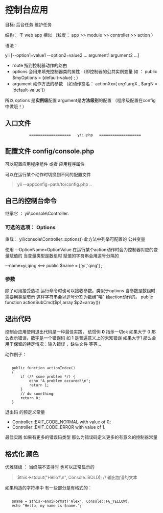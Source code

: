 控制台应用
==============
   
目标:       后台任务  维护任务    

结构：      于 web app 相似           （粒度：  app >>  module >> controller >> action ）

语法：         
>
   yii <route> [--option1=value1 --option2=value2 ... argument1 argument2 ...]
   
-   route 指到控制器动作的路由
-   options 会用来填充控制器类的属性  （即控制器的公共实例变量 如 ： public $myOptions = {default-value} ; ）   
-   argument 动作方法的参数  （如动作签名： actionXxx( $arg1,$argX , $argN = 'default-value')）  

所以 options 是**实例级**配置  argument是**方法级别**的配置   （程序级配置在config中做哦！）

入口文件
----------
               ===================   yii.php   ===================
                  
## 配置文件  config/console.php
               
可以配置应用程序组件 或者 应用程序属性                
                            
可以在运行某个动作时切换到不同的配置文件
>   yii <route> --appconfig=path/to/config.php ..
                            
## 自己的控制台命令
                            
继承它 ：  yii\console\Controller.                             
      
### 可选的选项： Options 
重载： yii\console\Controller::options() 
此方法中列举可配置的 公共变量

使用 --OptionName=OptionValue          在运行某个action动作时会为控制器对应的变量赋值的
当变量类型是数组时 赋值的字符串会用逗号分隔的 
>
   --name=yi,qing        <==>   public $name = ['yi','qing'] ;
   
### 参数
除了可用接受选项 运行命令时也可以接收参数。类似于options 当参数是数组时 需要用类型暗示 这样字符串会以逗号分割为数组"喂"
   给action动作的。 public function actionSubCmd($p1,array $p2=array())
   
## 退出代码

控制台应用使用退出代码是一种最佳实践， 依惯例 **0** 指示一切ok  如果大于 0  那么表示错误，数字是一个错误码
  如  1 是普遍意义上的未知错误  如果大于1 那么会用于保留的特定情况：输入错误 ，缺失文件 等等...

动作例子：
~~~[php]
  
   public function actionIndex()
   {
       if (/* some problem */) {
           echo "A problem occured!\n";
           return 1;
       }
       // do something
       return 0;
   }
~~~   
退出码 的预定义常量

-    Controller::EXIT_CODE_NORMAL with value of 0;
-    Controller::EXIT_CODE_ERROR with value of 1.

最佳实践 如果有更多的错误码类型 那么为错误码定义更多的有意义的控制器常量

##  格式化 颜色

优雅降级  ：  当终端不支持时 也可以正常显示的

> $this->stdout("Hello?\n", Console::BOLD); // 输出加错的文本                           

如果构造的字符串中 有一些部分是有格式的：

~~~

   $name = $this->ansiFormat('Alex', Console::FG_YELLOW);
   echo "Hello, my name is $name.";
~~~